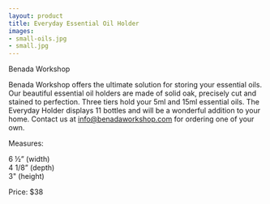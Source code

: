 ```yaml
---
layout: product
title: Everyday Essential Oil Holder
images:
- small-oils.jpg
- small.jpg
---
```


Benada Workshop

Benada Workshop offers the ultimate solution for storing your essential oils. Our beautiful essential oil holders are made of solid oak, precisely cut and stained to perfection. Three tiers hold your 5ml and 15ml essential oils. The Everyday Holder displays 11 bottles and will be a wonderful addition to your home.  Contact us at info@benadaworkshop.com for ordering one of your own.
  

Measures:  

6 ½” (width)  
4 1/8” (depth)  
3" (height)  

Price: $38  
